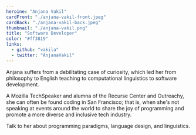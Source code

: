 ```yaml
---
heroine: "Anjana Vakil"
cardFront: "./anjana-vakil-front.jpeg"
cardBack: "./anjana-vakil-back.jpeg"
thumbnail: "./anjana-vakil.png"
title: "Software Developer"
color: "#ff3819"
links:
  - github: "vakila"
  - twitter: "AnjanaVakil"
---
```


Anjana suffers from a debilitating case of curiosity, which led her from philosophy to English teaching to computational linguistics to software development.

A Mozilla TechSpeaker and alumna of the Recurse Center and Outreachy, she can often be found coding in San Francisco; that is, when she's not speaking at events around the world to share the joy of programming and promote a more diverse and inclusive tech industry.

Talk to her about programming paradigms, language design, and linguistics.
